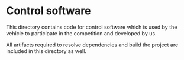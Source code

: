 Control software
====

This directory contains code for control software which is used by the vehicle to participate in the competition and developed by us.

All artifacts required to resolve dependencies and build the project are included in this directory as well.
